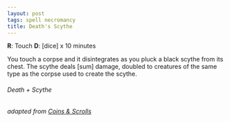 ```yaml
---
layout: post
tags: spell necromancy
title: Death's Scythe
---
```

**R**: Touch 	**D**: [dice] x 10 minutes

You touch a corpse and it disintegrates as you pluck a black scythe from its chest. The scythe deals [sum] damage, doubled to creatures of the same type as the corpse used to create the scythe.

###### Death + Scythe
###### adapted from [Coins & Scrolls](https://coinsandscrolls.blogspot.com/2017/11/osr-necromancers.html)
